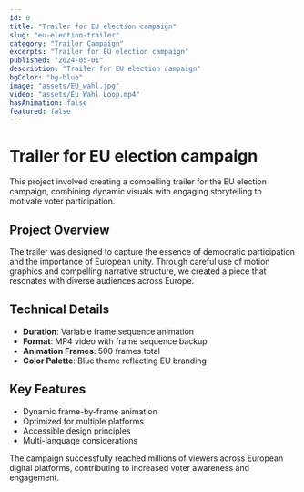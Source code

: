 ```yaml
---
id: 0
title: "Trailer for EU election campaign"
slug: "eu-election-trailer"
category: "Trailer Campaign"
excerpts: "Trailer for EU election campaign"
published: "2024-05-01"
description: "Trailer for EU election campaign"
bgColor: "bg-blue"
image: "assets/EU_wahl.jpg"
video: "assets/Eu Wahl Loop.mp4"
hasAnimation: false
featured: false
---
```


# Trailer for EU election campaign

This project involved creating a compelling trailer for the EU election campaign, combining dynamic visuals with engaging storytelling to motivate voter participation.

## Project Overview

The trailer was designed to capture the essence of democratic participation and the importance of European unity. Through careful use of motion graphics and compelling narrative structure, we created a piece that resonates with diverse audiences across Europe.

## Technical Details

- **Duration**: Variable frame sequence animation
- **Format**: MP4 video with frame sequence backup
- **Animation Frames**: 500 frames total
- **Color Palette**: Blue theme reflecting EU branding

## Key Features

- Dynamic frame-by-frame animation
- Optimized for multiple platforms
- Accessible design principles
- Multi-language considerations

The campaign successfully reached millions of viewers across European digital platforms, contributing to increased voter awareness and engagement. 